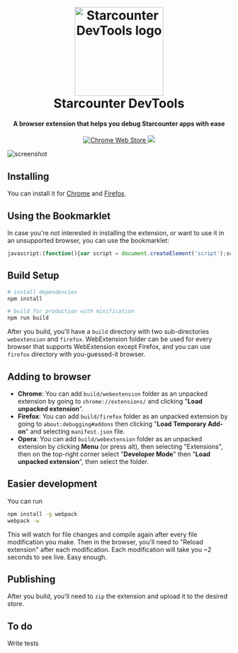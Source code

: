 <h1 align="center">
  <br>
  <a href="https://chrome.google.com/webstore/detail/starcounter-devtools/mpchkilmmalfopikamgellgdgoidhmnh">
    <img src="https://rawgit.com/Starcounter/starcounter-debug-aid/master/icons/logo.svg" alt="Starcounter DevTools logo" width="200">
  </a>
  <br>
  Starcounter DevTools
  <br>
</h1>

<h4 align="center">A browser extension that helps you debug Starcounter apps with ease</h4>

<p align="center">
  <a href="https://chrome.google.com/webstore/detail/starcounter-devtools/mpchkilmmalfopikamgellgdgoidhmnh">
    <img src="https://img.shields.io/chrome-web-store/v/mpchkilmmalfopikamgellgdgoidhmnh.svg"
         alt="Chrome Web Store">
  </a>
  <a href="https://addons.mozilla.org/en-US/firefox/addon/starcounter-devtools/">
    <img src="https://img.shields.io/amo/v/starcounter-devtools.svg">
    </a>
</p>

![screenshot](https://user-images.githubusercontent.com/17054134/33885495-d0ed5d3c-df43-11e7-8d3a-459257ded28f.png)

## Installing

You can install it for [Chrome](https://chrome.google.com/webstore/detail/starcounter-devtools/mpchkilmmalfopikamgellgdgoidhmnh) and [Firefox](https://addons.mozilla.org/en-US/firefox/addon/starcounter-devtools/).

## Using the Bookmarklet

In case you're not interested in installing the extension, or want to use it in an unsupported browser, you can use the bookmarklet:

```js
javascript:(function(){var script = document.createElement('script');script.src = 'https://rawgit.com/Starcounter/starcounter-debug-aid/master/build/webextension/injected_script.js';document.body.appendChild(script);script.onload=()=>window.dispatchEvent(new CustomEvent('sc-debug-show-overlay'))})()
```

## Build Setup

``` bash
# install dependencies
npm install

# build for production with minification
npm run build

```

After you build, you'll have a `build` directory with two sub-directories `webextension` and `firefox`. WebExtension folder can be used for every browser that supports WebExtension except Firefox, and you can use `firefox` directory with you-guessed-it browser.

## Adding to browser

- **Chrome**: You can add `build/webextension` folder as an unpacked extension by going to `chrome://extensions/` and clicking "**Load unpacked extension**".
- **Firefox**: You can add `build/firefox` folder as an unpacked extension by going to `about:debugging#addons` then clicking "**Load Temporary Add-on**" and selecting `manifest.json` file.
- **Opera**: You can add `build/webextension` folder as an unpacked extension by clicking **Menu** (or press alt), then selecting "Extensions", then on the top-right corner select "**Developer Mode**" then "**Load unpacked extension**", then select the folder.

## Easier development

You can run 
``` bash
npm install -g webpack
webpack -w
```
This will watch for file changes and compile again after every file modification you make. Then in the browser, you'll need to "Reload extension" after each modification. Each modification will take you ~2 seconds to see live. Easy enough.

## Publishing

After you build, you'll need to `zip` the extension and upload it to the desired store.

## To do

Write tests
